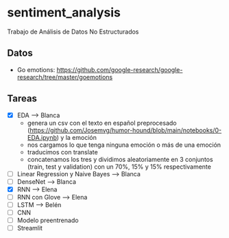 # sentiment_analysis
Trabajo de Análisis de Datos No Estructurados

## Datos
- Go emotions: https://github.com/google-research/google-research/tree/master/goemotions

## Tareas
- [X] EDA --> Blanca
    - genera un csv con el texto en español preprocesado (https://github.com/Josemvg/humor-hound/blob/main/notebooks/0-EDA.ipynb) y la emoción
    - nos cargamos lo que tenga ninguna emoción o más de una emoción
    - traducimos con translate
    - concatenamos los tres y dividimos aleatoriamente en 3 conjuntos (train, test y validation) con un 70%, 15% y 15% respectivamente
- [ ] Linear Regression y Naive Bayes --> Blanca
- [ ] DenseNet --> Blanca
- [X] RNN --> Elena
- [ ] RNN con Glove --> Elena
- [ ] LSTM --> Belén
- [ ] CNN
- [ ] Modelo preentrenado
- [ ] Streamlit
